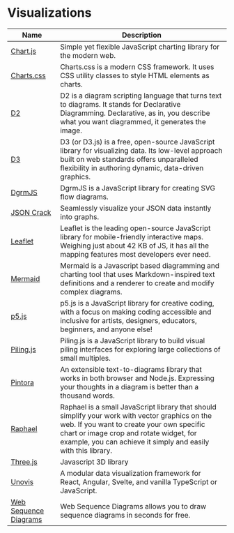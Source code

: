 # Visualizations

| Name | Description |
| --- | --- |
| [Chart.js](https://www.chartjs.org/) | Simple yet flexible JavaScript charting library for the modern web. |
| [Charts.css](https://chartscss.org/) | Charts.css is a modern CSS framework. It uses CSS utility classes to style HTML elements as charts. |
| [D2](https://d2lang.com/) | D2 is a diagram scripting language that turns text to diagrams. It stands for Declarative Diagramming. Declarative, as in, you describe what you want diagrammed, it generates the image. |
| [D3](https://d3js.org/) | D3 (or D3.js) is a free, open-source JavaScript library for visualizing data. Its low-level approach built on web standards offers unparalleled flexibility in authoring dynamic, data-driven graphics. |
| [DgrmJS](https://app.dgrm.net/) | DgrmJS is a JavaScript library for creating SVG flow diagrams. |
| [JSON Crack](https://jsoncrack.com/) | Seamlessly visualize your JSON data instantly into graphs. |
| [Leaflet](https://leafletjs.com/) | Leaflet is the leading open-source JavaScript library for mobile-friendly interactive maps. Weighing just about 42 KB of JS, it has all the mapping features most developers ever need. |
| [Mermaid](https://github.com/mermaid-js/mermaid) | Mermaid is a Javascript based diagramming and charting tool that uses Markdown-inspired text definitions and a renderer to create and modify complex diagrams. |
| [p5.js](https://p5js.org/) | p5.js is a JavaScript library for creative coding, with a focus on making coding accessible and inclusive for artists, designers, educators, beginners, and anyone else! |
| [Piling.js](https://piling.js.org/) | Piling.js is a JavaScript library to build visual piling interfaces for exploring large collections of small multiples. |
| [Pintora](https://pintorajs.vercel.app/) | An extensible text-to-diagrams library that works in both browser and Node.js. Expressing your thoughts in a diagram is better than a thousand words. |
| [Raphael](https://dmitrybaranovskiy.github.io/raphael/) | Raphael is a small JavaScript library that should simplify your work with vector graphics on the web. If you want to create your own specific chart or image crop and rotate widget, for example, you can achieve it simply and easily with this library. |
| [Three.js](https://threejs.org/) | Javascript 3D library |
| [Unovis](https://unovis.dev/) | A modular data visualization framework for React, Angular, Svelte, and vanilla TypeScript or JavaScript. |
| [Web Sequence Diagrams](https://www.websequencediagrams.com/) | Web Sequence Diagrams allows you to draw sequence diagrams in seconds for free. |